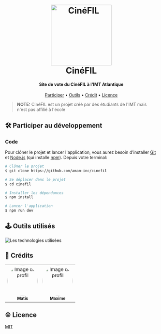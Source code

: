 <h1 align="center">
    <br>
    <a href="https://cinefil.vercel.app/">
        <img src="/public/logo-white.svg" alt="CinéFIL" width="200">
    </a>
    <br>
    CinéFIL
</h1>

<h4 align="center">Site de vote du CinéFIL à l'IMT Atlantique</h4>

<p align="center">
  <a href="#🛠️-participer-au-développement">Participer</a> •
  <a href="#🕹️-outils-utilisés">Outils</a> •
  <a href="#🤠-crédits">Crédit</a> •
  <a href="#©-licence">Licence</a>
</p>

> **NOTE:** CinéFIL est un projet créé par des étudiants de l'IMT mais n'est pas affilié à l'école

## 🛠️ Participer au développement

### Code

Pour clôner le projet et lancer l'application, vous aurez besoin d'installer [Git](https://git-scm.com)
et [Node.js](https://nodejs.org/en/download/) (qui installe [npm](http://npmjs.com)). Depuis votre terminal:

```bash
# Clôner le projet
$ git clone https://github.com/amam-inc/cinefil

# Se déplacer dans le projet
$ cd cinefil

# Installer les dépendances
$ npm install

# Lancer l'application
$ npm run dev
```

## 🕹️ Outils utilisés

<img src="https://skillicons.dev/icons?i=react,tailwind,nextjs,vercel" alt="Les technologies utilisées" />

## 🤠 Crédits

<table>
    <tr>
        <td align="center">
            <a href="https://github.com/matisbyar">
                <img src="https://avatars.githubusercontent.com/u/86782053?v=4" width="100px;" alt="Image de profil" style="border-radius: 100%"/>
                <br />
                <sub><b>Matis</b></sub>
            </a>
        </td>
        <td align="center">
            <a href="https://github.com/maxbodin">
                <img src="https://avatars.githubusercontent.com/u/159888863?v=4" width="100px;" alt="Image de profil" style="border-radius: 100%"/>
                <br />
                <sub><b>Maxime</b></sub>
            </a>
        </td>
    </tr>
</table>

## © Licence

[MIT](LICENSE)